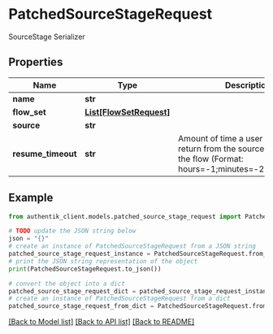 # PatchedSourceStageRequest

SourceStage Serializer

## Properties

Name | Type | Description | Notes
------------ | ------------- | ------------- | -------------
**name** | **str** |  | [optional] 
**flow_set** | [**List[FlowSetRequest]**](FlowSetRequest.md) |  | [optional] 
**source** | **str** |  | [optional] 
**resume_timeout** | **str** | Amount of time a user can take to return from the source to continue the flow (Format: hours&#x3D;-1;minutes&#x3D;-2;seconds&#x3D;-3) | [optional] 

## Example

```python
from authentik_client.models.patched_source_stage_request import PatchedSourceStageRequest

# TODO update the JSON string below
json = "{}"
# create an instance of PatchedSourceStageRequest from a JSON string
patched_source_stage_request_instance = PatchedSourceStageRequest.from_json(json)
# print the JSON string representation of the object
print(PatchedSourceStageRequest.to_json())

# convert the object into a dict
patched_source_stage_request_dict = patched_source_stage_request_instance.to_dict()
# create an instance of PatchedSourceStageRequest from a dict
patched_source_stage_request_from_dict = PatchedSourceStageRequest.from_dict(patched_source_stage_request_dict)
```
[[Back to Model list]](../README.md#documentation-for-models) [[Back to API list]](../README.md#documentation-for-api-endpoints) [[Back to README]](../README.md)


